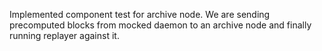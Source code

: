 Implemented component test for archive node. We are sending precomputed blocks from mocked daemon to an archive node and finally running replayer against it.
